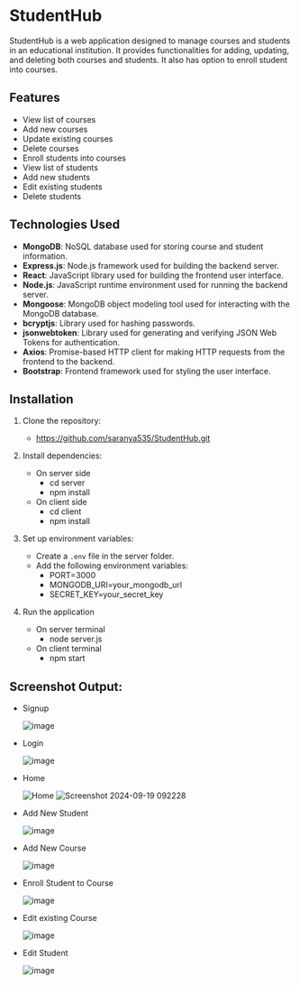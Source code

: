 # StudentHub

StudentHub is a web application designed to manage courses and students in an educational institution. It provides functionalities for adding, updating, and deleting both courses and students. It also has option to enroll student into courses.

## Features

- View list of courses
- Add new courses
- Update existing courses
- Delete courses
- Enroll students into courses
- View list of students
- Add new students
- Edit existing students
- Delete students

## Technologies Used

- **MongoDB**: NoSQL database used for storing course and student information.
- **Express.js**: Node.js framework used for building the backend server.
- **React**: JavaScript library used for building the frontend user interface.
- **Node.js**: JavaScript runtime environment used for running the backend server.
- **Mongoose**: MongoDB object modeling tool used for interacting with the MongoDB database.
- **bcryptjs**: Library used for hashing passwords.
- **jsonwebtoken**: Library used for generating and verifying JSON Web Tokens for authentication.
- **Axios**: Promise-based HTTP client for making HTTP requests from the frontend to the backend.
- **Bootstrap**: Frontend framework used for styling the user interface.

## Installation

1. Clone the repository:

   - https://github.com/saranya535/StudentHub.git

2. Install dependencies:
   - On server side
        - cd server
        - npm install
   - On client side
      - cd client
      - npm install

3. Set up environment variables:

   - Create a `.env` file in the server folder.
   - Add the following environment variables:
      - PORT=3000
      - MONGODB_URI=your_mongodb_url
      - SECRET_KEY=your_secret_key
4. Run the application

   - On server terminal
        - node server.js
   - On client terminal
        - npm start

## Screenshot Output:
- Signup
  
  ![image](https://github.com/saranya535/StudentHub/assets/166517113/79f6aac7-46af-44d3-a545-6c6fc3addab1)

- Login
  
  ![image](https://github.com/saranya535/StudentHub/assets/166517113/64105b0c-b47f-4c19-879e-78cc40ac1a01)

- Home

  ![Home](https://github.com/saranya535/StudentHub/assets/166517113/9c21c8d9-dfcf-4bda-ad84-a6d56bddb1d2)
  ![Screenshot 2024-09-19 092228](https://github.com/user-attachments/assets/29570b07-c831-4eff-9d35-83d9969c2837)


- Add New Student

  ![image](https://github.com/saranya535/StudentHub/assets/166517113/3810186e-5ebe-4046-9fd1-ec8db5d17e3c)

- Add New Course

  ![image](https://github.com/saranya535/StudentHub/assets/166517113/4462e88f-9181-43b1-b601-181da0aac0a8)

- Enroll Student to Course

  ![image](https://github.com/saranya535/StudentHub/assets/166517113/58e47769-34dd-477f-8ba6-d327fa293a62)

- Edit existing Course

  ![image](https://github.com/saranya535/StudentHub/assets/166517113/1c223c27-598e-4a47-9676-bf6e3c535608)

- Edit Student

  ![image](https://github.com/saranya535/StudentHub/assets/166517113/672ffa7b-3487-4613-8d4d-82af9551f00a)



